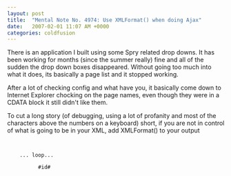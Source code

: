 ```yaml
---
layout: post
title:  "Mental Note No. 4974: Use XMLFormat() when doing Ajax"
date:   2007-02-01 11:07 AM +0000
categories: coldfusion
---
```

There is an application I built using some Spry related drop downs. It has been working for months (since the summer really) fine and all of the sudden the drop down boxes disappeared. Without going too much into what it does, its basically a page list and it stopped working.

After a lot of checking config and what have you, it basically come down to Internet Explorer chocking on the page names, even though they were in a CDATA block it still didn't like them. 

To cut a long story (of debugging, using a lot of profanity and most of the characters above the numbers on a keyboard) short, if you are not in control of what is going to be in your XML, add XMLFormat() to your output

<code>
<pagelist>
    ... loop...
        <page>
          <id>#id#</id>
          <pagename><![CDATA[#XMLFormat(pagename)#]]></pagename>
        </page>


</pagelist>

</code>